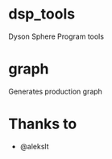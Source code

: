 # dsp_tools
Dyson Sphere Program tools

# graph
Generates production graph

# Thanks to

* @alekslt
